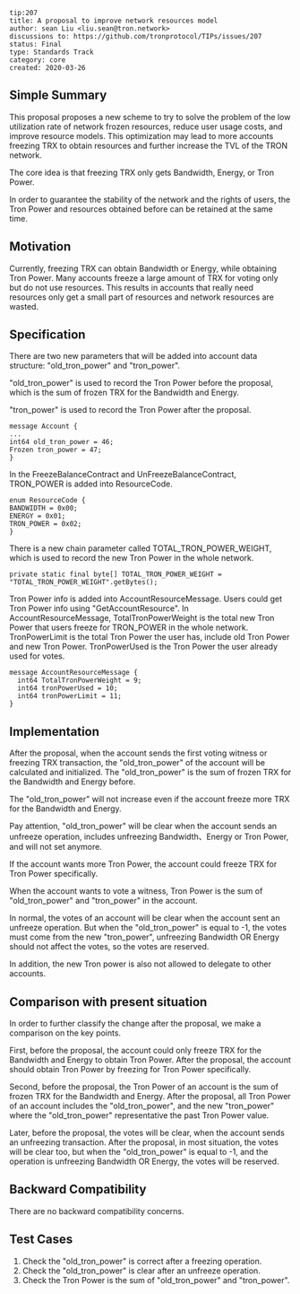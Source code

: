 ``` 
tip:207
title: A proposal to improve network resources model 
author: sean Liu <liu.sean@tron.network> 
discussions to: https://github.com/tronprotocol/TIPs/issues/207
status: Final
type: Standards Track
category: core
created: 2020-03-26
```

## Simple Summary 
This proposal proposes a new scheme to try to solve the problem of the low utilization rate of network frozen resources, 
reduce user usage costs, and improve resource models. 
This optimization may lead to more accounts freezing TRX to obtain resources and further increase the TVL of the TRON network.

The core idea is that freezing TRX only gets Bandwidth, Energy, or Tron Power.

In order to guarantee the stability of the network and the rights of users,
the Tron Power and resources obtained before can be retained at the same time.

## Motivation
Currently, freezing TRX can obtain Bandwidth or Energy, while obtaining Tron Power. 
Many accounts freeze a large amount of TRX for voting only but do not use resources. 
This results in accounts that really need resources only get a small part of resources and network resources are wasted. 

## Specification
There are two new parameters that will be added into account data structure:
"old_tron_power" and "tron_power".

"old_tron_power" is used to record the Tron Power before the proposal, which is the sum of frozen TRX for the Bandwidth and Energy.

"tron_power" is used to record the Tron Power after the proposal.

```
message Account {
...
int64 old_tron_power = 46;
Frozen tron_power = 47;
}
```


In the FreezeBalanceContract and UnFreezeBalanceContract, TRON_POWER is added into ResourceCode.
```
enum ResourceCode {
BANDWIDTH = 0x00;
ENERGY = 0x01;
TRON_POWER = 0x02;
}
```

There is a new chain parameter called TOTAL_TRON_POWER_WEIGHT, which is used to record the new Tron Power in the whole network.
```
private static final byte[] TOTAL_TRON_POWER_WEIGHT = "TOTAL_TRON_POWER_WEIGHT".getBytes();
```

Tron Power info is added into AccountResourceMessage. Users could get Tron Power info using "GetAccountResource".
In AccountResourceMessage, TotalTronPowerWeight is the total new Tron Power that users freeze for TRON_POWER in the whole network.
TronPowerLimit is the total Tron Power the user has, include old Tron Power and new Tron Power.
TronPowerUsed is the Tron Power the user already used for votes.

```
message AccountResourceMessage {
  int64 TotalTronPowerWeight = 9;
  int64 tronPowerUsed = 10;
  int64 tronPowerLimit = 11;
}
```

## Implementation
After the proposal, when the account sends the first voting witness or freezing TRX transaction, 
the "old_tron_power" of the account will be calculated and initialized. The "old_tron_power" is the sum of frozen TRX for the Bandwidth and Energy before.

The "old_tron_power" will not increase even if the account freeze more TRX for the Bandwidth and Energy.

Pay attention, "old_tron_power" will be clear when the account sends an unfreeze operation, includes unfreezing Bandwidth、Energy or Tron Power, and will not set anymore.

If the account wants more Tron Power, the account could freeze TRX for Tron Power specifically.

When the account wants to vote a witness, Tron Power is the sum of  "old_tron_power" and "tron_power" in the account.

In normal, the votes of an account will be clear when the account sent an unfreeze operation.
But when the "old_tron_power" is equal to -1, the votes must come from the new "tron_power", 
unfreezing Bandwidth OR Energy should not affect the votes, so the votes are reserved.

In addition, the new Tron power is also not allowed to delegate to other accounts.

## Comparison with present situation
In order to further classify the change after the proposal, we make a comparison on the key points.

First, before the proposal, the account could only freeze TRX for the Bandwidth and Energy to obtain Tron Power.
After the proposal, the account should obtain Tron Power by freezing for Tron Power specifically.

Second, before the proposal, the Tron Power of an account is the sum of frozen TRX for the Bandwidth and Energy.
After the proposal, all Tron Power of an account includes the "old_tron_power", and the new "tron_power"
where the "old_tron_power" representative the past Tron Power value.

Later, before the proposal, the votes will be clear, when the account sends an unfreezing transaction.
After the proposal, in most situation, the votes will be clear too, but when the "old_tron_power" is equal to -1, and the operation is unfreezing Bandwidth OR Energy,
the votes will be reserved.

 
## Backward Compatibility
There are no backward compatibility concerns.

## Test Cases
1. Check the "old_tron_power" is correct after a freezing operation.
2. Check the "old_tron_power" is clear after an unfreeze operation.
3. Check the Tron Power is the sum of "old_tron_power" and "tron_power".